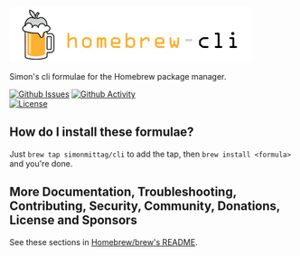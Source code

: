 ![](homebrew-cli.png)

Simon's cli formulae for the Homebrew package manager.

[![Github Issues](https://img.shields.io/github/issues/simonmittag/homebrew-cli)](https://github.com/simonmittag/homebrew-cli/issues)
[![Github Activity](https://img.shields.io/github/commit-activity/m/simonmittag/homebrew-cli)](https://img.shields.io/github/commit-activity/m/simonmittag/homebrew-cli)  
[![License](https://img.shields.io/badge/License-BSD%202--Clause-orange.svg)](https://github.com/simonmittag/homebrew-cli/blob/master/LICENSE.txt)


## How do I install these formulae?

Just `brew tap simonmittag/cli` to add the tap, then `brew install <formula>` and you're done.

## More Documentation, Troubleshooting, Contributing, Security, Community, Donations, License and Sponsors

See these sections in [Homebrew/brew's README](https://github.com/Homebrew/brew#homebrew).
